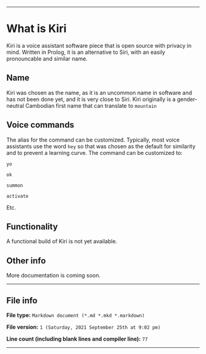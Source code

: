 
***

# What is Kiri

Kiri is a voice assistant software piece that is open source with privacy in mind. Written in Prolog, it is an alternative to Siri, with an easily pronouncable and similar name.

## Name

Kiri was chosen as the name, as it is an uncommon name in software and has not been done yet, and it is very close to Siri. Kiri originally is a gender-neutral Cambodian first name that can translate to `mountain`

## Voice commands

The alias for the command can be customized. Typically, most voice assistants use the word `hey` so that was chosen as the default for similarity and to prevent a learning curve. The command can be customized to:

`yo`

`ok`

`summon`

`activate`

Etc.

## Functionality

A functional build of Kiri is not yet available.

## Other info

More documentation is coming soon.

***

## File info

**File type:** `Markdown document (*.md *.mkd *.markdown)`

**File version:** `1 (Saturday, 2021 September 25th at 9:02 pm)`

**Line count (including blank lines and compiler line):** `77`

***
